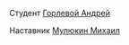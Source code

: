 
Студент [Горлевой Андрей](https://t.me/@andre_063)

Наставник [Мулюкин Михаил](https://t.me/@krumza)
